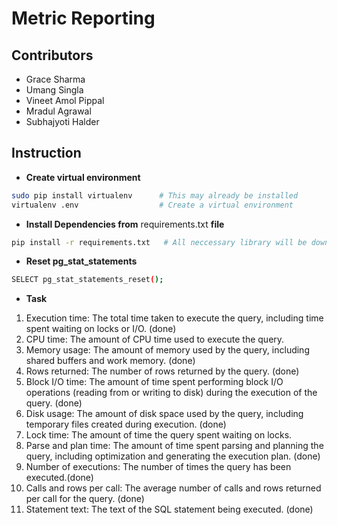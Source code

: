 # Metric Reporting

## Contributors

- Grace Sharma
- Umang Singla
- Vineet Amol Pippal
- Mradul Agrawal
- Subhajyoti Halder

## Instruction

- **Create virtual environment**

```bash
sudo pip install virtualenv      # This may already be installed
virtualenv .env                  # Create a virtual environment
```

- **Install Dependencies from** requirements.txt **file**

```bash
pip install -r requirements.txt   # All neccessary library will be downloaded
```

- **Reset pg_stat_statements**

```bash
SELECT pg_stat_statements_reset();
```

- **Task**

1. Execution time: The total time taken to execute the query, including time spent waiting on locks or I/O. (done)
2. CPU time: The amount of CPU time used to execute the query.
3. Memory usage: The amount of memory used by the query, including shared buffers and work memory. (done)
4. Rows returned: The number of rows returned by the query. (done)
5. Block I/O time: The amount of time spent performing block I/O operations (reading from or writing to disk) during the execution of the query. (done)
6. Disk usage: The amount of disk space used by the query, including temporary files created during execution. (done)
7. Lock time: The amount of time the query spent waiting on locks.
8. Parse and plan time: The amount of time spent parsing and planning the query, including optimization and generating the execution plan. (done)
9. Number of executions: The number of times the query has been executed.(done)
10. Calls and rows per call: The average number of calls and rows returned per call for the query. (done)
11. Statement text: The text of the SQL statement being executed. (done)
